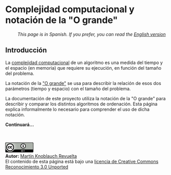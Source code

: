 # Complejidad computacional y notación de la "O grande"

<p align="right"><i>This page is in Spanish. If you prefer, you can read the <a href="../en/BigOhNotation.md">English version</a></i></p>

## Introducción

La [complejidad computacional](http://es.wikipedia.org/wiki/Teor%C3%ADa_de_la_complejidad_computacional) de un algoritmo es una medida del tiempo y el espacio (en memoria) que requiere su ejecución, en función del tamaño del problema.

La notación de la ["O grande"](http://es.wikipedia.org/wiki/Cota_superior_asint%C3%B3tica) se usa para describir la relación de esos dos parámetros (tiempo y espacio) con el tamaño del problema.

La documentación de este proyecto utiliza la notación de la "O grande" para describir y comparar los distintos algoritmos de ordenación. Esta página explica informalmente lo necesario para comprender el uso de dicha notación.

**Continuará...**


<br><br>
<a href='../LICENSE'><img src='../img/cc_by_88x31.png' alt='Creative Commons License' /></a><br>
**Autor:** [Martín Knoblauch Revuelta](http://www.mkrevuelta.com/es/acerca-de-mi/)<br>
El contenido de esta página está bajo una [licencia de Creative Commons Reconocimiento 3.0 Unported](../LICENSE)</a>


